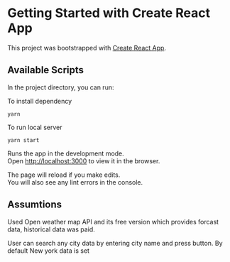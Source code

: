 # Getting Started with Create React App

This project was bootstrapped with [Create React App](https://github.com/facebook/create-react-app).

## Available Scripts

In the project directory, you can run:

To install dependency

```yarn```

To run local server 

```yarn start```

Runs the app in the development mode.\
Open [http://localhost:3000](http://localhost:3000) to view it in the browser.

The page will reload if you make edits.\
You will also see any lint errors in the console.

## Assumtions
Used Open weather map API and its free version which provides forcast data, historical data was paid.

User can search any city data by entering city name and press button. By default New york data is set





